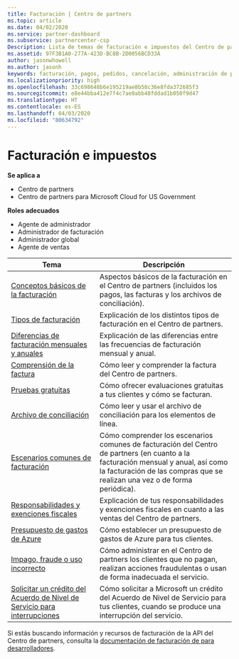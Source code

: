 ```yaml
---
title: Facturación | Centro de partners
ms.topic: article
ms.date: 04/02/2020
ms.service: partner-dashboard
ms.subservice: partnercenter-csp
Description: Lista de temas de facturación e impuestos del Centro de partners, con información sobre recursos de facturación, facturas, facturación de CSP e impuestos.
ms.assetid: 97F3B1A0-277A-423D-BC8B-2D0056BCD33A
author: jasonwhowell
ms.author: jasonh
keywords: facturación, pagos, pedidos, cancelación, administración de pedidos, impago, fraude, uso incorrecto, impuestos, exenciones fiscales, archivos de conciliación, archivo de conciliación
ms.localizationpriority: high
ms.openlocfilehash: 33c698648b6e195219ae8b58c36e8fda372685f3
ms.sourcegitcommit: e8e44bba412e7f4c7ae0abb48fddad1b050f9d47
ms.translationtype: HT
ms.contentlocale: es-ES
ms.lasthandoff: 04/03/2020
ms.locfileid: "80634792"
---
```

# <a name="billing-and-taxes"></a>Facturación e impuestos

**Se aplica a**

- Centro de partners
- Centro de partners para Microsoft Cloud for US Government

**Roles adecuados**

- Agente de administrador
- Administrador de facturación
- Administrador global
- Agente de ventas

| Tema | Descripción |
| ----- | ----------- |
| [Conceptos básicos de la facturación](billing-basics.md) | Aspectos básicos de la facturación en el Centro de partners (incluidos los pagos, las facturas y los archivos de conciliación). |
| [Tipos de facturación](billing-different-types.md) | Explicación de los distintos tipos de facturación en el Centro de partners. |
| [Diferencias de facturación mensuales y anuales](billing-annual-monthly.md) | Explicación de las diferencias entre las frecuencias de facturación mensual y anual. |
| [Comprensión de la factura](read-your-bill.md) | Cómo leer y comprender la factura del Centro de partners. |
| [Pruebas gratuitas](offer-your-customers-trials-of-microsoft-products.md) | Cómo ofrecer evaluaciones gratuitas a tus clientes y cómo se facturan. |
| [Archivo de conciliación](use-the-reconciliation-files.md) | Cómo leer y usar el archivo de conciliación para los elementos de línea. |
| [Escenarios comunes de facturación](common-billing-scenarios.md) | Cómo comprender los escenarios comunes de facturación del Centro de partners (en cuanto a la facturación mensual y anual, así como la facturación de las compras que se realizan una vez o de forma periódica). |
| [Responsabilidades y exenciones fiscales](tax-and-tax-exemptions.md) | Explicación de tus responsabilidades y exenciones fiscales en cuanto a las ventas del Centro de partners. |
| [Presupuesto de gastos de Azure](set-an-azure-spending-budget-for-your-customers.md) | Cómo establecer un presupuesto de gastos de Azure para tus clientes. |
| [Impago, fraude o uso incorrecto](non-payment--fraud--or-misuse.md) | Cómo administrar en el Centro de partners los clientes que no pagan, realizan acciones fraudulentas o usan de forma inadecuada el servicio. |
| [Solicitar un crédito del Acuerdo de Nivel de Servicio para interrupciones](request-credit.md) | Cómo solicitar a Microsoft un crédito del Acuerdo de Nivel de Servicio para tus clientes, cuando se produce una interrupción del servicio. |

Si estás buscando información y recursos de facturación de la API del Centro de partners, consulta la [documentación de facturación de para desarrolladores](https://docs.microsoft.com/partner-center/develop/manage-billing).
